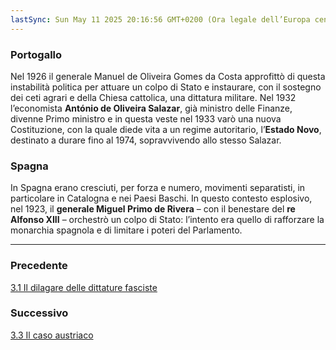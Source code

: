 ```yaml
---
lastSync: Sun May 11 2025 20:16:56 GMT+0200 (Ora legale dell’Europa centrale)
---
```

### Portogallo
Nel 1926 il generale Manuel de Oliveira Gomes da Costa approfittò di questa instabilità politica per attuare un colpo di Stato e instaurare, con il sostegno dei ceti agrari e della Chiesa cattolica, una dittatura militare. Nel 1932 l’economista **António de Oliveira Salazar**, già ministro delle Finanze, divenne Primo ministro e in questa veste nel 1933 varò una nuova Costituzione, con la quale diede vita a un regime autoritario, l’**Estado Novo**, destinato a durare fino al 1974, sopravvivendo allo stesso Salazar.

### Spagna
In Spagna erano cresciuti, per forza e numero, movimenti separatisti, in particolare in Catalogna e nei Paesi Baschi. In questo contesto esplosivo, nel 1923, il **generale Miguel Primo de Rivera** – con il benestare del **re Alfonso XIII** – orchestrò un colpo di Stato: l’intento era quello di rafforzare la monarchia spagnola e di limitare i poteri del Parlamento.


---
### Precedente
[3.1 Il dilagare delle dittature fasciste](3.1%20Il%20dilagare%20delle%20dittature%20fasciste.md)

### Successivo
[3.3 Il caso austriaco](3.3%20Il%20caso%20austriaco.md)